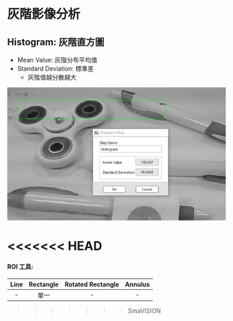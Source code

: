 # 灰階影像分析

## Histogram: 灰階直方圖

* Mean Value: 灰階分布平均值
* Standard Deviation: 標準差 
  * 灰階值越分散越大

![](../../../.gitbook/assets/tu-pian-14.jpg)

<<<<<<< HEAD
=======
#### ROI 工具:

|              Line              |         Rectangle         | Rotated Rectangle |        Annulus        |
| :---: | :---: | :---: | :---: |
| - | 單一 | - | - |

 

>>>>>>> SmaVISION
